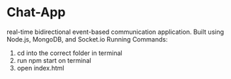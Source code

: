 # Chat-App
real-time bidirectional event-based communication application. Built using Node.js, MongoDB, and Socket.io
Running Commands:
1. cd into the correct folder in terminal
2. run npm start on terminal
3. open index.html

